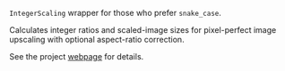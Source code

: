 `IntegerScaling` wrapper for those who prefer `snake_case`.

Calculates integer ratios and scaled-image sizes for pixel-perfect image upscaling with optional aspect-ratio correction.

See the project [webpage](http://tanalin.com/en/projects/integer-scaling/) for details.